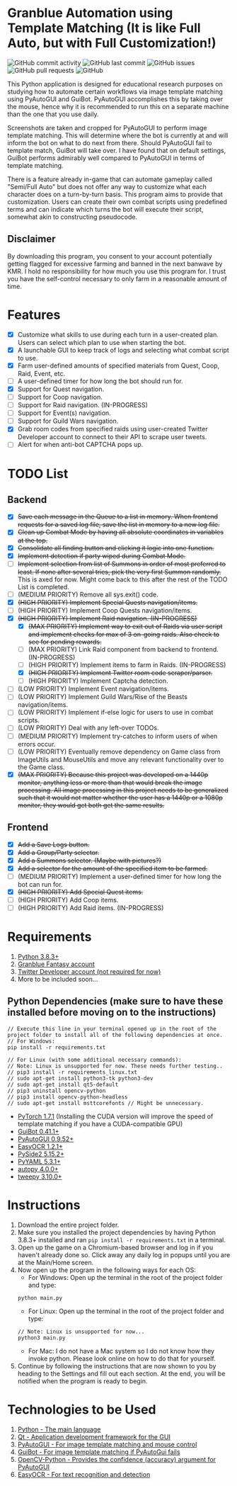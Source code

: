 # Granblue Automation using Template Matching (It is like Full Auto, but with Full Customization!)
![GitHub commit activity](https://img.shields.io/github/commit-activity/m/steve1316/granblue-automation-pyautogui?logo=GitHub) ![GitHub last commit](https://img.shields.io/github/last-commit/steve1316/granblue-automation-pyautogui?logo=GitHub) ![GitHub issues](https://img.shields.io/github/issues/steve1316/granblue-automation-pyautogui?logo=GitHub) ![GitHub pull requests](https://img.shields.io/github/issues-pr/steve1316/granblue-automation-pyautogui?logo=GitHub) ![GitHub](https://img.shields.io/github/license/steve1316/gfl-database?logo=GitHub)

This Python application is designed for educational research purposes on studying how to automate certain workflows via image template matching using PyAutoGUI and GuiBot. PyAutoGUI accomplishes this by taking over the mouse, hence why it is recommended to run this on a separate machine than the one that you use daily.

Screenshots are taken and cropped for PyAutoGUI to perform image template matching. This will determine where the bot is currently at and will inform the bot on what to do next from there. Should PyAutoGUI fail to template match, GuiBot will take over. I have found that on default settings, GuiBot performs admirably well compared to PyAutoGUI in terms of template matching.

There is a feature already in-game that can automate gameplay called "Semi/Full Auto" but does not offer any way to customize what each character does on a turn-by-turn basis. This program aims to provide that customization. Users can create their own combat scripts using predefined terms and can indicate which turns the bot will execute their script, somewhat akin to constructing pseudocode.

## Disclaimer
By downloading this program, you consent to your account potentially getting flagged for excessive farming and banned in the next banwave by KMR. I hold no responsibility for how much you use this program for. I trust you have the self-control necessary to only farm in a reasonable amount of time.

# Features
- [x] Customize what skills to use during each turn in a user-created plan. Users can select which plan to use when starting the bot.
- [x] A launchable GUI to keep track of logs and selecting what combat script to use.
- [x] Farm user-defined amounts of specified materials from Quest, Coop, Raid, Event, etc.
- [ ] A user-defined timer for how long the bot should run for.
- [x] Support for Quest navigation.
- [ ] Support for Coop navigation.
- [ ] Support for Raid navigation. (IN-PROGRESS)
- [ ] Support for Event(s) navigation.
- [ ] Support for Guild Wars navigation.
- [x] Grab room codes from specified raids using user-created Twitter Developer account to connect to their API to scrape user tweets.
- [ ] Alert for when anti-bot CAPTCHA pops up.

# TODO List
## Backend
- [x] ~~Save each message in the Queue to a list in memory. When frontend requests for a saved log file, save the list in memory to a new log file.~~
- [x] ~~Clean up Combat Mode by having all absolute coordinates in variables at the top.~~
- [x] ~~Consolidate all finding button and clicking it logic into one function.~~
- [x] ~~Implement detection if party wiped during Combat Mode.~~
- [ ] ~~Implement selection from list of Summons in order of most preferred to least. If none after several tries, pick the very first Summon randomly.~~ This is axed for now. Might come back to this after the rest of the TODO List is completed.
- [ ] (MEDIUM PRIORITY) Remove all sys.exit() code.
- [x] ~~(HIGH PRIORITY) Implement Special Quests navigation/items.~~
- [ ] (HIGH PRIORITY) Implement Coop Quests navigation/items.
- [x] ~~(HIGH PRIORITY) Implement Raid navigation. (IN-PROGRESS)~~
    - [x] ~~(MAX PRIORITY) Implement way to exit out of Raids via user script and implement checks for max of 3 on-going raids. Also check to see for pending rewards.~~
    - [ ] (MAX PRIORITY) Link Raid component from backend to frontend. (IN-PROGRESS)
    - [ ] (HIGH PRIORITY) Implement items to farm in Raids. (IN-PROGRESS)
	- [x] ~~(HIGH PRIORITY) Implement Twitter room code scraper/parser.~~
	- [ ] (HIGH PRIORITY) Implement Captcha detection.
- [ ] (LOW PRIORITY) Implement Event navigation/items.
- [ ] (LOW PRIORITY) Implement Guild Wars/Rise of the Beasts navigation/items.
- [ ] (LOW PRIORITY) Implement if-else logic for users to use in combat scripts.
- [ ] (LOW PRIORITY) Deal with any left-over TODOs.
- [ ] (MEDIUM PRIORITY) Implement try-catches to inform users of when errors occur.
- [ ] (LOW PRIORITY) Eventually remove dependency on Game class from ImageUtils and MouseUtils and move any relevant functionality over to the Game class.
- [x] ~~(MAX PRIORITY) Because this project was developed on a 1440p monitor, anything less or more than that would break the image processing. All image processing in this project needs to be generalized such that it would not matter whether the user has a 1440p or a 1080p monitor, they would get both get the same results.~~
## Frontend
- [x] ~~Add a Save Logs button.~~
- [x] ~~Add a Group/Party selector.~~
- [x] ~~Add a Summons selector. (Maybe with pictures?)~~
- [x] ~~Add a selector for the amount of the specified item to be farmed.~~
- [ ] (MEDIUM PRIORITY) Implement a user-defined timer for how long the bot can run for.
- [x] ~~(HIGH PRIORITY) Add Special Quest items.~~
- [ ] (HIGH PRIORITY) Add Coop items.
- [ ] (HIGH PRIORITY) Add Raid items. (IN-PROGRESS)
# Requirements
1. [Python 3.8.3+](https://www.python.org/downloads/release/python-383/)
2. [Granblue Fantasy account](http://game.granbluefantasy.jp/)
3. [Twitter Developer account (not required for now)](https://developer.twitter.com/en)
4. More to be included soon...

## Python Dependencies (make sure to have these installed before moving on to the instructions)
```
// Execute this line in your terminal opened up in the root of the project folder to install all of the following dependencies at once.
// For Windows:
pip install -r requirements.txt

// For Linux (with some additional necessary commands):
// Note: Linux is unsupported for now. These needs further testing..
// pip3 install -r requirements_linux.txt
// sudo apt-get install python3-tk python3-dev
// sudo apt-get install qt5-default
// pip3 uninstall opencv-python
// pip3 install opencv-python-headless
// sudo apt-get install msttcorefonts // Might be unnecessary.
```

- [PyTorch 1.7.1](https://pytorch.org/) (Installing the CUDA version will improve the speed of template matching if you have a CUDA-compatible GPU)
- [GuiBot 0.41.1+](https://pypi.org/project/guibot/)
- [PyAutoGUI 0.9.52+](https://pypi.org/project/PyAutoGUI/)
- [EasyOCR 1.2.1+](https://pypi.org/project/easyocr/)
- [PySide2 5.15.2+](https://pypi.org/project/PySide2/)
- [PyYAML 5.3.1+](https://pypi.org/project/PyYAML/)
- [autopy 4.0.0+](https://pypi.org/project/autopy/)
- [tweepy 3.10.0+](https://pypi.org/project/tweepy)

# Instructions
1. Download the entire project folder.
2. Make sure you installed the project dependencies by having Python 3.8.3+ installed and ran `pip install -r requirements.txt` in a terminal.
3. Open up the game on a Chromium-based browser and log in if you haven't already done so. Click away any daily log in popups until you are at the Main/Home screen.
4. Now open up the program in the following ways for each OS:
   - For Windows: Open up the terminal in the root of the project folder and type:
	```
	python main.py
	```
   - For Linux: Open up the terminal in the root of the project folder and type:
	```
	// Note: Linux is unsupported for now...
	python3 main.py
	```
   - For Mac: I do not have a Mac system so I do not know how they invoke python. Please look online on how to do that for yourself.
4. Continue by following the instructions that are now shown to you by heading to the Settings and fill out each section. At the end, you will be notified when the program is ready to begin.

# Technologies to be Used
1. [Python - The main language](https://www.python.org/)
2. [Qt - Application development framework for the GUI](https://www.qt.io/product/development-tools)
3. [PyAutoGUI - For image template matching and mouse control](https://pyautogui.readthedocs.io/en/latest/)
4. [GuiBot - For image template matching if PyAutoGui fails](https://guibot.readthedocs.io/en/latest/README.html)
5. [OpenCV-Python - Provides the confidence (accuracy) argument for PyAutoGUI](https://pypi.org/project/opencv-python/)
6. [EasyOCR - For text recognition and detection](https://github.com/JaidedAI/EasyOCR)

